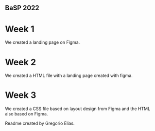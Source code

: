 ## BaSP 2022

# Week 1
 We created a landing page on Figma.

# Week 2
 We created a HTML file with a landing page created with figma.

# Week 3
 We created a CSS file based on layout design from Figma and 
 the HTML also based on Figma.

 Readme created by Gregorio Elias.